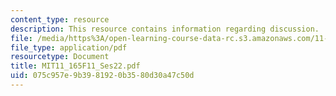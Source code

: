 ```yaml
---
content_type: resource
description: This resource contains information regarding discussion.
file: /media/https%3A/open-learning-course-data-rc.s3.amazonaws.com/11-165-infrastructure-and-energy-technology-challenges-fall-2011/075c957e9b3981920b3580d30a47c50d_MIT11_165F11_Ses22.pdf
file_type: application/pdf
resourcetype: Document
title: MIT11_165F11_Ses22.pdf
uid: 075c957e-9b39-8192-0b35-80d30a47c50d
---
```

